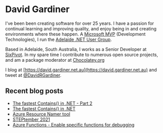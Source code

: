 # David Gardiner

I've been been creating software for over 25 years. I have a passion for continual learning and improving quality, and enjoy being in and creating environments where these happen. A [Microsoft MVP](https://mvp.microsoft.com/en-us/PublicProfile/5001655) (Development Technologies), I run the [Adelaide .NET User Group](https://www.adnug.net).

Based in Adelaide, South Australia, I works as a Senior Developer at [SixPivot](https://www.sixpivot.com.au). In my spare time I contribute to numerous open source projects, and am a package moderator at [Chocolatey.org](https://chocolatey.org)

I blog at [https://david.gardiner.net.au](https://david.gardiner.net.au) and tweet at [@DavidRGardiner](https://twitter.com/DavidRGardiner).

## Recent blog posts

<!--START_SECTION:posts-->
* [The fastest Contains() in .NET - Part 2](https:&#x2F;&#x2F;david.gardiner.net.au&#x2F;2021&#x2F;10&#x2F;fastest-contains2.html)
* [The fastest Contains() in .NET](https:&#x2F;&#x2F;david.gardiner.net.au&#x2F;2021&#x2F;10&#x2F;fastest-contains.html)
* [Azure Resource Namer tool](https:&#x2F;&#x2F;david.gardiner.net.au&#x2F;2021&#x2F;10&#x2F;azure-resource-namer.html)
* [STEPtember 2021](https:&#x2F;&#x2F;david.gardiner.net.au&#x2F;2021&#x2F;09&#x2F;steptember.html)
* [Azure Functions - Enable specific functions for debugging](https:&#x2F;&#x2F;david.gardiner.net.au&#x2F;2021&#x2F;08&#x2F;azure-functions-specific-functions.html)
<!--END_SECTION:posts-->